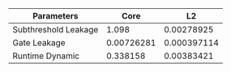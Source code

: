 | Parameters | Core | L2 |
| --- | --- | --- |
| Subthreshold Leakage | 1.098 | 0.00278925 |
| Gate Leakage | 0.00726281 | 0.000397114 |
| Runtime Dynamic | 0.338158 | 0.00383421 |
